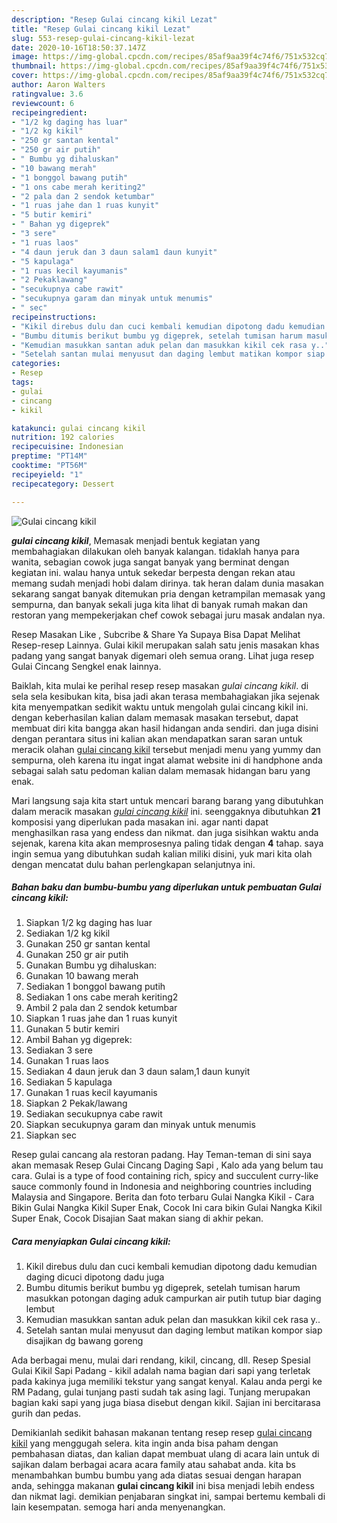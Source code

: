 ```yaml
---
description: "Resep Gulai cincang kikil Lezat"
title: "Resep Gulai cincang kikil Lezat"
slug: 553-resep-gulai-cincang-kikil-lezat
date: 2020-10-16T18:50:37.147Z
image: https://img-global.cpcdn.com/recipes/85af9aa39f4c74f6/751x532cq70/gulai-cincang-kikil-foto-resep-utama.jpg
thumbnail: https://img-global.cpcdn.com/recipes/85af9aa39f4c74f6/751x532cq70/gulai-cincang-kikil-foto-resep-utama.jpg
cover: https://img-global.cpcdn.com/recipes/85af9aa39f4c74f6/751x532cq70/gulai-cincang-kikil-foto-resep-utama.jpg
author: Aaron Walters
ratingvalue: 3.6
reviewcount: 6
recipeingredient:
- "1/2 kg daging has luar"
- "1/2 kg kikil"
- "250 gr santan kental"
- "250 gr air putih"
- " Bumbu yg dihaluskan"
- "10 bawang merah"
- "1 bonggol bawang putih"
- "1 ons cabe merah keriting2"
- "2 pala dan 2 sendok ketumbar"
- "1 ruas jahe dan 1 ruas kunyit"
- "5 butir kemiri"
- " Bahan yg digeprek"
- "3 sere"
- "1 ruas laos"
- "4 daun jeruk dan 3 daun salam1 daun kunyit"
- "5 kapulaga"
- "1 ruas kecil kayumanis"
- "2 Pekaklawang"
- "secukupnya cabe rawit"
- "secukupnya garam dan minyak untuk menumis"
- " sec"
recipeinstructions:
- "Kikil direbus dulu dan cuci kembali kemudian dipotong dadu kemudian daging dicuci dipotong dadu juga"
- "Bumbu ditumis berikut bumbu yg digeprek, setelah tumisan harum masukkan potongan daging aduk campurkan air putih tutup biar daging lembut"
- "Kemudian masukkan santan aduk pelan dan masukkan kikil cek rasa y.."
- "Setelah santan mulai menyusut dan daging lembut matikan kompor siap disajikan dg bawang goreng"
categories:
- Resep
tags:
- gulai
- cincang
- kikil

katakunci: gulai cincang kikil 
nutrition: 192 calories
recipecuisine: Indonesian
preptime: "PT14M"
cooktime: "PT56M"
recipeyield: "1"
recipecategory: Dessert

---
```



![Gulai cincang kikil](https://img-global.cpcdn.com/recipes/85af9aa39f4c74f6/751x532cq70/gulai-cincang-kikil-foto-resep-utama.jpg)

<b><i>gulai cincang kikil</i></b>, Memasak menjadi bentuk kegiatan yang membahagiakan dilakukan oleh banyak kalangan. tidaklah hanya para wanita, sebagian cowok juga sangat banyak yang berminat dengan kegiatan ini. walau hanya untuk sekedar berpesta dengan rekan atau memang sudah menjadi hobi dalam dirinya. tak heran dalam dunia masakan sekarang sangat banyak ditemukan pria dengan ketrampilan memasak yang sempurna, dan banyak sekali juga kita lihat di banyak rumah makan dan restoran yang mempekerjakan chef cowok sebagai juru masak andalan nya.

Resep Masakan Like , Subcribe &amp; Share Ya Supaya Bisa Dapat Melihat Resep-resep Lainnya. Gulai kikil merupakan salah satu jenis masakan khas padang yang sangat banyak digemari oleh semua orang. Lihat juga resep Gulai Cincang Sengkel enak lainnya.

Baiklah, kita mulai ke perihal resep resep masakan <i>gulai cincang kikil</i>. di sela sela kesibukan kita, bisa jadi akan terasa membahagiakan jika sejenak kita menyempatkan sedikit waktu untuk mengolah gulai cincang kikil ini. dengan keberhasilan kalian dalam memasak masakan tersebut, dapat membuat diri kita bangga akan hasil hidangan anda sendiri. dan juga disini dengan perantara situs ini kalian akan mendapatkan saran saran untuk meracik olahan <u>gulai cincang kikil</u> tersebut menjadi menu yang yummy dan sempurna, oleh karena itu ingat ingat alamat website ini di handphone anda sebagai salah satu pedoman kalian dalam memasak hidangan baru yang enak.


Mari langsung saja kita start untuk mencari barang barang yang dibutuhkan dalam meracik masakan <u><i>gulai cincang kikil</i></u> ini. seenggaknya dibutuhkan <b>21</b> komposisi yang diperlukan pada masakan ini. agar nanti dapat menghasilkan rasa yang endess dan nikmat. dan juga sisihkan waktu anda sejenak, karena kita akan memprosesnya paling tidak dengan <b>4</b> tahap. saya ingin semua yang dibutuhkan sudah kalian miliki disini, yuk mari kita olah dengan mencatat dulu bahan perlengkapan selanjutnya ini.

<!--inarticleads1-->

##### Bahan baku dan bumbu-bumbu yang diperlukan untuk pembuatan Gulai cincang kikil:

1. Siapkan 1/2 kg daging has luar
1. Sediakan 1/2 kg kikil
1. Gunakan 250 gr santan kental
1. Gunakan 250 gr air putih
1. Gunakan  Bumbu yg dihaluskan:
1. Gunakan 10 bawang merah
1. Sediakan 1 bonggol bawang putih
1. Sediakan 1 ons cabe merah keriting2
1. Ambil 2 pala dan 2 sendok ketumbar
1. Siapkan 1 ruas jahe dan 1 ruas kunyit
1. Gunakan 5 butir kemiri
1. Ambil  Bahan yg digeprek:
1. Sediakan 3 sere
1. Gunakan 1 ruas laos
1. Sediakan 4 daun jeruk dan 3 daun salam,1 daun kunyit
1. Sediakan 5 kapulaga
1. Gunakan 1 ruas kecil kayumanis
1. Siapkan 2 Pekak/lawang
1. Sediakan secukupnya cabe rawit
1. Siapkan secukupnya garam dan minyak untuk menumis
1. Siapkan  sec


Resep gulai cancang ala restoran padang. Hay Teman-teman di sini saya akan memasak Resep Gulai Cincang Daging Sapi , Kalo ada yang belum tau cara. Gulai is a type of food containing rich, spicy and succulent curry-like sauce commonly found in Indonesia and neighboring countries including Malaysia and Singapore. Berita dan foto terbaru Gulai Nangka Kikil - Cara Bikin Gulai Nangka Kikil Super Enak, Cocok Ini cara bikin Gulai Nangka Kikil Super Enak, Cocok Disajian Saat makan siang di akhir pekan. 

<!--inarticleads2-->

##### Cara menyiapkan Gulai cincang kikil:

1. Kikil direbus dulu dan cuci kembali kemudian dipotong dadu kemudian daging dicuci dipotong dadu juga
1. Bumbu ditumis berikut bumbu yg digeprek, setelah tumisan harum masukkan potongan daging aduk campurkan air putih tutup biar daging lembut
1. Kemudian masukkan santan aduk pelan dan masukkan kikil cek rasa y..
1. Setelah santan mulai menyusut dan daging lembut matikan kompor siap disajikan dg bawang goreng


Ada berbagai menu, mulai dari rendang, kikil, cincang, dll. Resep Spesial Gulai Kikil Sapi Padang - kikil adalah nama bagian dari sapi yang terletak pada kakinya juga memiliki tekstur yang sangat kenyal. Kalau anda pergi ke RM Padang, gulai tunjang pasti sudah tak asing lagi. Tunjang merupakan bagian kaki sapi yang juga biasa disebut dengan kikil. Sajian ini bercitarasa gurih dan pedas. 

Demikianlah sedikit bahasan makanan tentang resep resep <u>gulai cincang kikil</u> yang menggugah selera. kita ingin anda bisa paham dengan pembahasan diatas, dan kalian dapat membuat ulang di acara lain untuk di sajikan dalam berbagai acara acara family atau sahabat anda. kita bs menambahkan bumbu bumbu yang ada diatas sesuai dengan harapan anda, sehingga makanan <b>gulai cincang kikil</b> ini bisa menjadi lebih endess dan nikmat lagi. demikian penjabaran singkat ini, sampai bertemu kembali di lain kesempatan. semoga hari anda menyenangkan.
